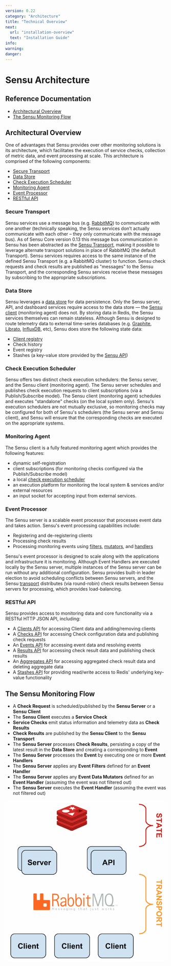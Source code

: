 ```yaml
---
version: 0.22
category: "Architecture"
title: "Technical Overview"
next:
  url: "installation-overview"
  text: "Installation Guide"
info:
warning:
danger:
---
```


# Sensu Architecture

## Reference Documentation

- [Architectural Overview](#architectural-overview)
- [The Sensu Monitoring Flow](#the-sensu-monitoring-flow)

## Architectural Overview

One of advantages that Sensu provides over other monitoring solutions is its
architecture, which facilitates the execution of service checks, collection of
metric data, and event processing at scale. This architecture is comprised of
the following components:

- [Secure Transport](#transport)
- [Data Store](#data-store)
- [Check Execution Scheduler](#check-execution-scheduler)
- [Monitoring Agent](#monitoring-agent)
- [Event Processor](#event-processor)
- [RESTful API](#restful-api)

### Secure Transport

Sensu services use a message bus (e.g. [RabbitMQ][rabbitmq]) to communicate with
one another (technically speaking, the Sensu services don’t actually communicate
with each other – they only communicate with the message bus). As of Sensu Core
version 0.13 this message bus communication in Sensu has been abstracted as the
[Sensu Transport][sensu-transport], making it possible to leverage alternate
transport solutions in  place of RabbitMQ (the default Transport). Sensu
services requires access to the  same instance of the defined Sensu Transport
(e.g. a RabbitMQ cluster) to  function. Sensu check requests and check results
are published as "messages" to  the Sensu Transport, and the corresponding Sensu
services receive these messages  by subscribing to the appropriate
subscriptions.

### Data Store

Sensu leverages a [data store](data-store) for data persistence. Only the Sensu
server, API, and dashboard services require access to the data store &mdash; the
[Sensu client](clients) (monitoring agent) does not. By storing data in Redis,
the Sensu services themselves can remain stateless. Although Sensu is designed
to route telemetry data to external time-series databases (e.g.
[Graphite][graphite], [Librato][librato], [InfluxDB][influxdb], etc), Sensu does
store the following state data:

- [Client registry](clients#registration-and-registry)
- Check history
- Event registry
- Stashes (a key-value store provided by the [Sensu API](api-overview))

### Check Execution Scheduler

Sensu offers two distinct check execution schedulers: the Sensu server, and the
Sensu client (monitoring agent). The Sensu server schedules and publishes check
execution requests to client subscriptions (via a Publish/Subscribe model). The
Sensu client (monitoring agent) schedules and executes "standalone" checks (on
the local system only). Sensu's execution schedulers are not mutually exclusive,
so monitoring checks may be configured for both of Sensu's schedulers (the Sensu
server and Sensu client), and Sensu will ensure that the corresponding checks
are executed on the appropriate systems.

### Monitoring Agent

The Sensu client is a fully featured monitoring agent which provides the
following features:

- dynamic self-registration
- client subscriptions (for monitoring checks configured via the
  Publish/Subscribe model)
- a local [check execution scheduler][scheduler]
- an execution platform for monitoring the local system & services and/or
  external resources
- an input socket for accepting input from external services.

### Event Processor

The Sensu server is a scalable event processor that processes event data and
takes action. Sensu's event processing capabilities include:

- Registering and de-registering clients
- Processing check results
- Processing monitoring events using [filters][filters], [mutators][mutators],
  and [handlers][handlers]

Sensu's event processor is designed to scale along with the applications and
infrastructure it is monitoring. Although Event Handlers are executed locally by
the Sensu server, multiple instances of the Sensu server can be run without any
additional configuration. Sensu provides built-in leader election to avoid
scheduling conflicts between Sensu servers, and the Sensu [transport][transport]
distributes (via round-robin) check results between Sensu servers for
processing, which provides load-balancing.

### RESTful API

Sensu provides access to monitoring data and core functionality via a RESTful
HTTP JSON API, including:

- A [Clients API][clients-api] for accessing Client data and adding/removing
  clients
- A [Checks API][checks-api] for accessing Check configuration data and
  publishing check requests
- An [Events API][events-api] for accessing event data and resolving events
- A [Results API][results-api] for accessing check result data and publishing
  check results
- An [Aggregates API][aggregates-api] for accessing aggregated check result data
  and deleting aggregate data
- A [Stashes API][stashes-api] for providing read/write access to Redis'
  underlying key-value functionality

## The Sensu Monitoring Flow

- A **Check Request** is scheduled/published by the **Sensu Server** or a
  **Sensu Client**
- The **Sensu Client** executes a **Service Check**
- **Service Checks** emit status information and telemetry data as **Check
  Results**
- **Check Results** are published by the **Sensu Client** to the **Sensu
  Transport**
- The **Sensu Server** processes **Check Results**, persisting a copy of the
  latest result in the **Data Store** and creating a corresponding to **Event**
- The **Sensu Server** processes the **Event** by executing one or more **Event
  Handlers**
- The **Sensu Server** applies any **Event Filters** defined for an **Event
  Handler**
- The **Sensu Server** applies any **Event Data Mutators** defined for an
  **Event Handler** (assuming the event was not filtered out)
- The **Sensu Server** executes the **Event Handler** (assuming the event was
  not filtered out)

![](img/sensu-diagram.gif)



[rabbitmq]:           http://www.rabbitmq.com/
[sensu-transport]:    http://github.com/sensu/sensu-transport
[redis]:              http://redis.io/
[graphite]:           https://github.com/graphite-project
[librato]:            https://www.librato.com/
[influxdb]:           https://influxdata.com/
[scheduler]:          #check-execution-scheduler
[filters]:            filters
[mutators]:           mutators
[handlers]:           handlers
[transport]:          transport
[clients-api]:        api-clients
[checks-api]:         api-checks
[events-api]:         api-events
[results-api]:        api-results
[aggregates-api]:     api-aggregates
[stashes-api]:        api-stashes
